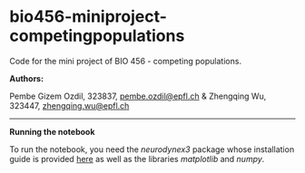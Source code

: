 # bio456-miniproject-competingpopulations
Code for the mini project of BIO 456 - competing populations.

**Authors:**

Pembe Gizem Ozdil, 323837, pembe.ozdil@epfl.ch & Zhengqing Wu, 323447, zhengqing.wu@epfl.ch

--- 
**Running the notebook**

To run the notebook, you need the *neurodynex3* package whose installation guide is provided [here](https://neuronaldynamics-exercises.readthedocs.io/en/latest/setup.html#setup) as well as the libraries *matplotlib* and *numpy*.


